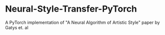 # Neural-Style-Transfer-PyTorch
A PyTorch implementation of "A Neural Algorithm of Artistic Style" paper by Gatys et. al
